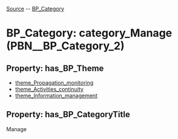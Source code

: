 [Source](https://github.com/mm80843/T3.5/blob/main/docs/index.md) -- [BP_Category](https://github.com/mm80843/T3.5/tree/main/docs/BP_Category/index.md) 

# BP_Category: __category_Manage__ (PBN__BP_Category_2)

## Property: has_BP_Theme

* [theme_Propagation_monitoring](https://github.com/mm80843/T3.5/blob/main/docs/BP/PBN__BP_Theme_7.md)
* [theme_Activities_continuity](https://github.com/mm80843/T3.5/blob/main/docs/BP/PBN__BP_Theme_8.md)
* [theme_Information_management](https://github.com/mm80843/T3.5/blob/main/docs/BP/PBN__BP_Theme_9.md)

## Property: has_BP_CategoryTitle

Manage

